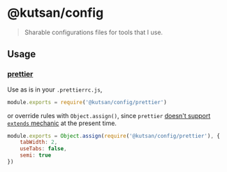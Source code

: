# @kutsan/config

> Sharable configurations files for tools that I use.

## Usage

### [prettier](https://github.com/prettier/prettier)

Use as is in your `.prettierrc.js`,

```javascript
module.exports = require('@kutsan/config/prettier')
```

or override rules with `Object.assign()`, since `prettier` [doesn't support `extends` mechanic](https://github.com/prettier/prettier/issues/3146) at the present time.

```javascript
module.exports = Object.assign(require('@kutsan/config/prettier'), {
	tabWidth: 2,
	useTabs: false,
	semi: true
})
```
